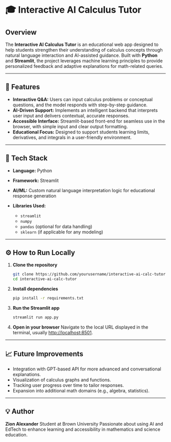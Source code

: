 # 🎓 Interactive AI Calculus Tutor

## Overview

The **Interactive AI Calculus Tutor** is an educational web app designed to help students strengthen their understanding of calculus concepts through natural language interaction and AI-assisted guidance. Built with **Python** and **Streamlit**, the project leverages machine learning principles to provide personalized feedback and adaptive explanations for math-related queries.

---

## 🧠 Features

* **Interactive Q&A:** Users can input calculus problems or conceptual questions, and the model responds with step-by-step guidance.
* **AI-Driven Support:** Implements an intelligent backend that interprets user input and delivers contextual, accurate responses.
* **Accessible Interface:** Streamlit-based front-end for seamless use in the browser, with simple input and clear output formatting.
* **Educational Focus:** Designed to support students learning limits, derivatives, and integrals in a user-friendly environment.

---

## 🧩 Tech Stack

* **Language:** Python
* **Framework:** Streamlit
* **AI/ML:** Custom natural language interpretation logic for educational response generation
* **Libraries Used:**

  * `streamlit`
  * `numpy`
  * `pandas` (optional for data handling)
  * `sklearn` (if applicable for any modeling)

---

## ⚙️ How to Run Locally

1. **Clone the repository**

   ```bash
   git clone https://github.com/yourusername/interactive-ai-calc-tutor.git
   cd interactive-ai-calc-tutor
   ```

2. **Install dependencies**

   ```bash
   pip install -r requirements.txt
   ```

3. **Run the Streamlit app**

   ```bash
   streamlit run app.py
   ```

4. **Open in your browser**
   Navigate to the local URL displayed in the terminal, usually [http://localhost:8501](http://localhost:8501).

---

## 📈 Future Improvements

* Integration with GPT-based API for more advanced and conversational explanations.
* Visualization of calculus graphs and functions.
* Tracking user progress over time to tailor responses.
* Expansion into additional math domains (e.g., algebra, statistics).

---

## 💡 Author

**Zion Alexander**
Student at Brown University
Passionate about using AI and EdTech to enhance learning and accessibility in mathematics and science education.
